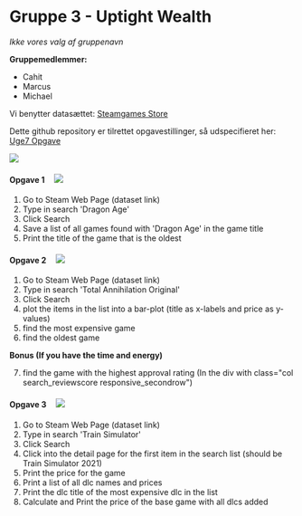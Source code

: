 # Gruppe 3 - Uptight Wealth
*Ikke vores valg af gruppenavn*

**Gruppemedlemmer:**
- Cahit
- Marcus
- Michael

Vi benytter datasættet: [Steamgames Store](https://store.steampowered.com/search/?category1=998)

Dette github repository er tilrettet opgavestillinger, så udspecifieret her: [Uge7 Opgave](https://docs.google.com/document/d/1ojSiBWwLo4-Rc7763vx6aVEYdNluATOMja9qqk4dodU/edit#) 


![](https://cdn.iconscout.com/icon/free/png-256/steam-2288551-1933796.png)

#### Opgave 1 &nbsp;&nbsp;&nbsp; ![](https://via.placeholder.com/15/41FF2D/000000?text=+)
1. Go to Steam Web Page (dataset link)
2. Type in search 'Dragon Age'
3. Click Search
4. Save a list of all games found with 'Dragon Age' in the game title
5. Print the title of the game that is the oldest

#### Opgave 2 &nbsp;&nbsp;&nbsp; ![](https://via.placeholder.com/15/F6F50E/000000?text=+)
1. Go to Steam Web Page (dataset link)
2. Type in search 'Total Annihilation Original'
3. Click Search
4. plot the items in the list into a bar-plot (title as x-labels and price as y-values)
5. find the most expensive game
6. find the oldest game

**Bonus (If you have the time and energy)**

7. find the game with the highest approval rating (In the div with class="col search_reviewscore responsive_secondrow")


#### Opgave 3 &nbsp;&nbsp;&nbsp; ![](https://via.placeholder.com/15/f03c15/000000?text=+)
1. Go to Steam Web Page (dataset link)
2. Type in search 'Train Simulator'
3. Click Search
4. Click into the detail page for the first item in the search list (should be Train Simulator 2021)
5. Print the price for the game
6. Print a list of all dlc names and prices
7. Print the dlc title of the most expensive dlc in the list
8. Calculate and Print the price of the base game with all dlcs added
